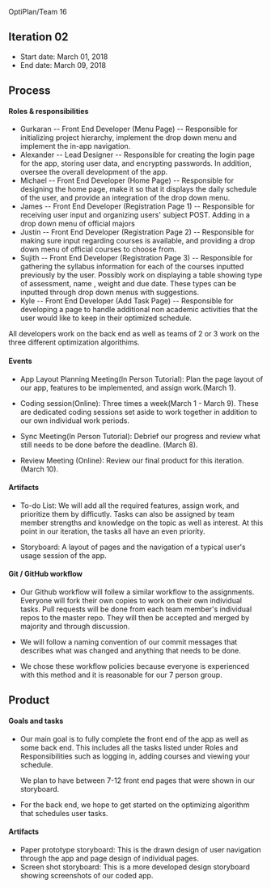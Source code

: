 OptiPlan/Team 16

## Iteration 02

 * Start date: March 01, 2018
 * End date: March 09, 2018

## Process

#### Roles & responsibilities

* Gurkaran -- Front End Developer (Menu Page) -- Responsible for initializing project hierarchy, implement the drop down menu and implement the in-app navigation.
* Alexander -- Lead Designer -- Responsible for creating the login page for the app, storing user data, and encrypting passwords. In addition, oversee the overall development of the app.
* Michael -- Front End Developer (Home Page) -- Responsible for designing the home page, make it so that it displays the daily schedule of the user, and provide an integration of the drop down menu.
* James -- Front End Developer (Registration Page 1) -- Responsible for receiving user input and organizing users' subject POST. Adding in a drop down menu of official majors
* Justin -- Front End Developer (Registration Page 2) -- Responsible for making sure input regarding courses is available, and providing a drop down menu of official courses to choose from.
* Sujith -- Front End Developer (Registration Page 3) -- Responsible for gathering the syllabus information for each of the courses inputted previously by the user. Possibly work on displaying a table showing type of assessment, name , weight and due date. These types can be inputted through drop down menus with suggestions.
* Kyle -- Front End Developer (Add Task Page) -- Responsible for developing a page to handle additional non academic activities that the user would like to keep in their optimized schedule.

All developers work on the back end as well as teams of 2 or 3 work on the three different optimization algorithims. 

#### Events

 * App Layout Planning Meeting(In Person Tutorial): Plan the page layout of our app, features to be implemented, and assign work.(March 1).
 
 * Coding session(Online): Three times a week(March 1 - March 9). These are dedicated coding sessions set aside to work together in addition to our own individual work periods.
 
 * Sync Meeting(In Person Tutorial): Debrief our progress and review what still needs to be done before the deadline. (March 8).
 
 * Review Meeting (Online): Review our final product for this iteration. (March 10).  

#### Artifacts
        
   * To-do List: We will add all the required features, assign work, and prioritize them by difficutly.
   Tasks can also be assigned by team member strengths and knowledge on the topic as well as interest.
   At this point in our iteration, the tasks all have an even priority.
   
   * Storyboard: A layout of pages and the navigation of a typical user's usage session of the app.
   

#### Git / GitHub workflow

 * Our Github workflow will follew a similar workflow to the assignments.
 Everyone will fork their own copies to work on their own individual tasks. 
 Pull requests will be done from each team member's individual repos to the master repo. They will then be accepted and merged by majority and through discussion.

 * We will follow a naming convention of our commit messages that describes what was changed and anything that needs to be done.
 
 * We chose these workflow policies because everyone is experienced with this method and it is reasonable for our 7 person group.

## Product

#### Goals and tasks

 * Our main goal is to fully complete the front end of the app as well as some back end. 
   This includes all the tasks listed under Roles and Responsibilities such as logging in, adding courses and viewing your schedule.
   
   We plan to have between 7-12 front end pages that were shown in our storyboard.
 * For the back end, we hope to get started on the optimizing algorithm that schedules user tasks. 


#### Artifacts
  
 * Paper prototype storyboard: This is the drawn design of user navigation through the app and page design of individual pages.
 * Screen shot storyboard: This is a more developed design storyboard showing screenshots of our coded app.

